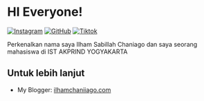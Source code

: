 # HI Everyone!

[![Instagram](https://img.shields.io/badge/Instagram-000?style=flat&logoColor=carol&logo=instagram)](https://www.instagram.com/lynxmoriarty/)
[![GitHub](https://img.shields.io/badge/-GitHub-000?style=flat&logo=github)](https://www.github.com/ilhamchaniiago)
[![Tiktok](https://img.shields.io/badge/-Tiktok-000?style=flat&logo=tiktok)](https://www.tiktok.com/@iamchniago)

Perkenalkan nama saya Ilham Sabillah Chaniago dan saya seorang mahasiswa di IST AKPRIND YOGYAKARTA

## Untuk lebih lanjut
- My Blogger: [ilhamchaniiago.com](https://www.blogger.com/profile/03787677483981283843)
